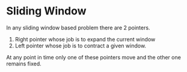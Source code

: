 # Sliding Window
In any sliding window based problem there are 2 pointers.

1. Right pointer whose job is to expand the current window 
2. Left pointer whose job is to contract a given window.

At any point in time only one of these pointers move and the other one remains fixed.